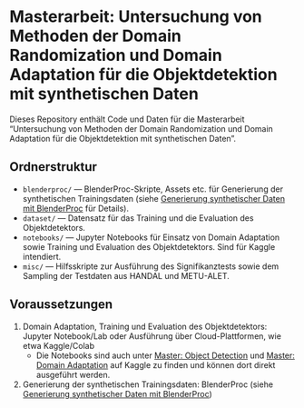
# Masterarbeit: Untersuchung von Methoden der Domain Randomization und Domain Adaptation für die Objektdetektion mit synthetischen Daten

Dieses Repository enthält Code und Daten für die Masterarbeit &#8220;Untersuchung von Methoden der Domain Randomization und Domain Adaptation für die Objektdetektion mit synthetischen Daten&#8221;.

## Ordnerstruktur

- `blenderproc/` — BlenderProc-Skripte, Assets etc. für Generierung der synthetischen Trainingsdaten (siehe [Generierung synthetischer Daten mit BlenderProc](blenderproc/README.md) für Details).
- `dataset/` — Datensatz für das Training und die Evaluation des Objektdetektors.
- `notebooks/` — Jupyter Notebooks für Einsatz von Domain Adaptation sowie Training und Evaluation des Objektdetektors. Sind für Kaggle intendiert.
- `misc/` — Hilfsskripte zur Ausführung des Signifikanztests sowie dem Sampling der Testdaten aus HANDAL und METU-ALET.

## Voraussetzungen

1. Domain Adaptation, Training und Evaluation des Objektdetektors: Jupyter Notebook/Lab oder Ausführung über Cloud-Plattformen, wie etwa Kaggle/Colab
    - Die Notebooks sind auch unter [Master: Object Detection](https://www.kaggle.com/code/diminini/master-object-detection) und [Master: Domain Adaptation](https://www.kaggle.com/code/diminini/master-domain-adaptation) auf Kaggle zu finden und können dort direkt ausgeführt werden.
2. Generierung der synthetischen Trainingsdaten: BlenderProc (siehe [Generierung synthetischer Daten mit BlenderProc](blenderproc/README.md))

